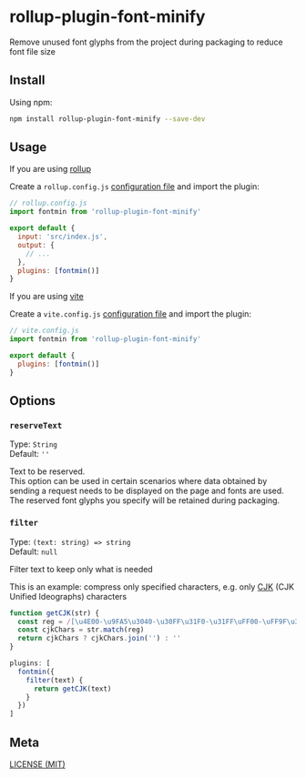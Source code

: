 # rollup-plugin-font-minify

Remove unused font glyphs from the project during packaging to reduce font file size

## Install

Using npm:

```bash
npm install rollup-plugin-font-minify --save-dev
```

## Usage

If you are using [rollup](https://www.rollupjs.org)

Create a `rollup.config.js` [configuration file](https://www.rollupjs.org/guide/en/#configuration-files) and import the plugin:

```js
// rollup.config.js
import fontmin from 'rollup-plugin-font-minify'

export default {
  input: 'src/index.js',
  output: {
    // ...
  },
  plugins: [fontmin()]
}
```

If you are using [vite](https://vitejs.dev)

Create a `vite.config.js` [configuration file](https://vitejs.dev/config/) and import the plugin:

```js
// vite.config.js
import fontmin from 'rollup-plugin-font-minify'

export default {
  plugins: [fontmin()]
}
```

## Options

### `reserveText`

Type: `String`<br>
Default: `''`

Text to be reserved.<br>
This option can be used in certain scenarios where data obtained by sending a request needs to be displayed on the page and fonts are used.<br>
The reserved font glyphs you specify will be retained during packaging.

### `filter`

Type: `(text: string) => string`<br>
Default: `null`

Filter text to keep only what is needed

This is an example: compress only specified characters, e.g. only [CJK](https://wikipedia.org/wiki/CJK_characters) (CJK Unified Ideographs) characters

```js
function getCJK(str) {
  const reg = /[\u4E00-\u9FA5\u3040-\u30FF\u31F0-\u31FF\uFF00-\uFF9F\u3000-\u303F\uFF01-\uFF0F\uFF1A-\uFF20\uFF3B-\uFF40\uFF5B-\uFF60\uFFE0-\uFFE6]/g
  const cjkChars = str.match(reg)
  return cjkChars ? cjkChars.join('') : ''
}

plugins: [
  fontmin({
    filter(text) {
      return getCJK(text)
    }
  })
]
```

## Meta

[LICENSE (MIT)](/LICENSE)
